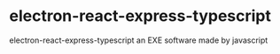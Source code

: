 # electron-react-express-typescript
electron-react-express-typescript an EXE software made by javascript
